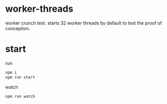 # worker-threads
worker crunch test. starts 32 worker threads by default to test the proof of conception.

# start
run
```sh
npm i
npm run start
```
watch
```sh
npm run watch
```
